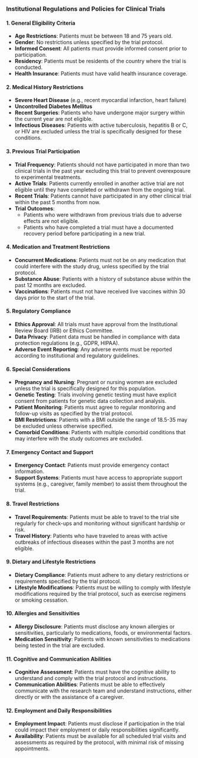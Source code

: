 ### Institutional Regulations and Policies for Clinical Trials

#### 1. **General Eligibility Criteria**
   - **Age Restrictions**: Patients must be between 18 and 75 years old.
   - **Gender**: No restrictions unless specified by the trial protocol.
   - **Informed Consent**: All patients must provide informed consent prior to participation.
   - **Residency**: Patients must be residents of the country where the trial is conducted.
   - **Health Insurance**: Patients must have valid health insurance coverage.

#### 2. **Medical History Restrictions**
   - **Severe Heart Disease** (e.g., recent myocardial infarction, heart failure)
   - **Uncontrolled Diabetes Mellitus**     
   - **Recent Surgeries**: Patients who have undergone major surgery within the current year are not eligible.   
   - **Infectious Diseases**: Patients with active tuberculosis, hepatitis B or C, or HIV are excluded unless the trial is specifically designed for these conditions.

#### 3. **Previous Trial Participation**   
   - **Trial Frequency**: Patients should not have participated in more than two clinical trials in the past year excluding this trial to prevent overexposure to experimental treatments.
   - **Active Trials**: Patients currently enrolled in another active trial are not eligible until they have completed or withdrawn from the ongoing trial.
   - **Recent Trials**: Patients cannot have participated in any other clinical trial within the past 5 months from now.
   - **Trial Outcomes**:
     - Patients who were withdrawn from previous trials due to adverse effects are not eligible.
     - Patients who have completed a trial must have a documented recovery period before participating in a new trial.

#### 4. **Medication and Treatment Restrictions**
   - **Concurrent Medications**: Patients must not be on any medication that could interfere with the study drug, unless specified by the trial protocol.
   - **Substance Abuse**: Patients with a history of substance abuse within the past 12 months are excluded.
   - **Vaccinations**: Patients must not have received live vaccines within 30 days prior to the start of the trial.

#### 5. **Regulatory Compliance**
   - **Ethics Approval**: All trials must have approval from the Institutional Review Board (IRB) or Ethics Committee.
   - **Data Privacy**: Patient data must be handled in compliance with data protection regulations (e.g., GDPR, HIPAA).
   - **Adverse Event Reporting**: Any adverse events must be reported according to institutional and regulatory guidelines.

#### 6. **Special Considerations**
   - **Pregnancy and Nursing**: Pregnant or nursing women are excluded unless the trial is specifically designed for this population.
   - **Genetic Testing**: Trials involving genetic testing must have explicit consent from patients for genetic data collection and analysis.
   - **Patient Monitoring**: Patients must agree to regular monitoring and follow-up visits as specified by the trial protocol.
   - **BMI Restrictions**: Patients with a BMI outside the range of 18.5-35 may be excluded unless otherwise specified.
   - **Comorbid Conditions**: Patients with multiple comorbid conditions that may interfere with the study outcomes are excluded.

#### 7. **Emergency Contact and Support**
   - **Emergency Contact**: Patients must provide emergency contact information.
   - **Support Systems**: Patients must have access to appropriate support systems (e.g., caregiver, family member) to assist them throughout the trial.

#### 8. **Travel Restrictions**
   - **Travel Requirements**: Patients must be able to travel to the trial site regularly for check-ups and monitoring without significant hardship or risk.
   - **Travel History**: Patients who have traveled to areas with active outbreaks of infectious diseases within the past 3 months are not eligible.

#### 9. **Dietary and Lifestyle Restrictions**
   - **Dietary Compliance**: Patients must adhere to any dietary restrictions or requirements specified by the trial protocol.
   - **Lifestyle Modifications**: Patients must be willing to comply with lifestyle modifications required by the trial protocol, such as exercise regimens or smoking cessation.

#### 10. **Allergies and Sensitivities**
   - **Allergy Disclosure**: Patients must disclose any known allergies or sensitivities, particularly to medications, foods, or environmental factors.
   - **Medication Sensitivity**: Patients with known sensitivities to medications being tested in the trial are excluded.

#### 11. **Cognitive and Communication Abilities**
   - **Cognitive Assessment**: Patients must have the cognitive ability to understand and comply with the trial protocol and instructions.
   - **Communication Abilities**: Patients must be able to effectively communicate with the research team and understand instructions, either directly or with the assistance of a caregiver.

#### 12. **Employment and Daily Responsibilities**
   - **Employment Impact**: Patients must disclose if participation in the trial could impact their employment or daily responsibilities significantly.
   - **Availability**: Patients must be available for all scheduled trial visits and assessments as required by the protocol, with minimal risk of missing appointments.